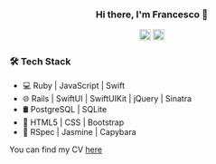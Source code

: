 
<div align="center">
  
### Hi there, I'm Francesco 👋
[<img src='https://cdn.jsdelivr.net/npm/simple-icons@3.0.1/icons/linkedin.svg' alt='linkedin' height='20'>](https://www.linkedin.com/in/francesco-facca-7338b0156/)  [<img src='https://cdn.jsdelivr.net/npm/simple-icons@3.0.1/icons/codewars.svg' alt='codewars' height='20'>](https://www.codewars.com/users/francescoFH) 
  
</div>

### 🛠 Tech Stack 
- 💻 Ruby | JavaScript | Swift 
- 🌐 Rails | SwiftUI | SwiftUIKit | jQuery | Sinatra
- 🛢 PostgreSQL | SQLite
- 🎨 HTML5 | CSS | Bootstrap
- 🔧 RSpec | Jasmine | Capybara

You can find my CV [here](https://github.com/francescoFH/CV)
